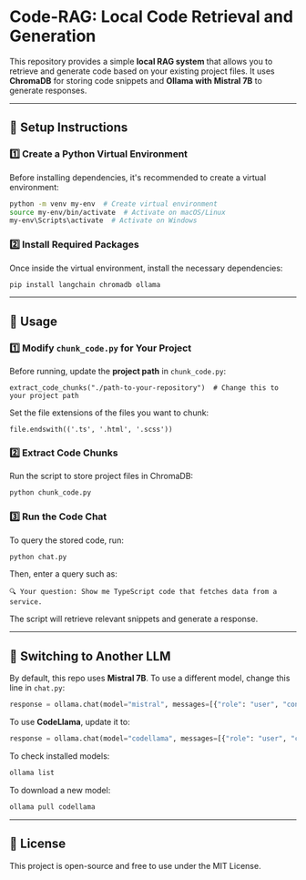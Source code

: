 # Code-RAG: Local Code Retrieval and Generation

This repository provides a simple **local RAG system** that allows you to retrieve and generate code based on your existing project files. It uses **ChromaDB** for storing code snippets and **Ollama with Mistral 7B** to generate responses.

---

## 🔧 Setup Instructions

### **1️⃣ Create a Python Virtual Environment**
Before installing dependencies, it's recommended to create a virtual environment:
```bash
python -m venv my-env  # Create virtual environment
source my-env/bin/activate  # Activate on macOS/Linux
my-env\Scripts\activate  # Activate on Windows
```

### **2️⃣ Install Required Packages**
Once inside the virtual environment, install the necessary dependencies:
```bash
pip install langchain chromadb ollama
```

---

## 🚀 Usage

### **1️⃣ Modify `chunk_code.py` for Your Project**
Before running, update the **project path** in `chunk_code.py`:
```
extract_code_chunks("./path-to-your-repository")  # Change this to your project path
```
Set the file extensions of the files you want to chunk:
```
file.endswith(('.ts', '.html', '.scss'))
```

### **2️⃣ Extract Code Chunks**
Run the script to store project files in ChromaDB:
```bash
python chunk_code.py
```

### **3️⃣ Run the Code Chat**
To query the stored code, run:
```bash
python chat.py
```
Then, enter a query such as:
```
🔍 Your question: Show me TypeScript code that fetches data from a service.
```
The script will retrieve relevant snippets and generate a response.

---

## 📌 Switching to Another LLM
By default, this repo uses **Mistral 7B**. To use a different model, change this line in `chat.py`:
```python
response = ollama.chat(model="mistral", messages=[{"role": "user", "content": prompt}])
```
To use **CodeLlama**, update it to:
```python
response = ollama.chat(model="codellama", messages=[{"role": "user", "content": prompt}])
```
To check installed models:
```bash
ollama list
```
To download a new model:
```bash
ollama pull codellama
```
---

## 📜 License
This project is open-source and free to use under the MIT License.

